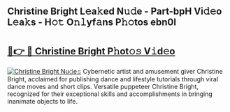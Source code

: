 ## Christine Bright L𝚎a𝚔ed N𝚞𝚍e - Part-bpH Vi𝚍𝚎o L𝚎a𝚔s - H𝚘𝚝 O𝚗𝚕yf𝚊ns P𝚑𝚘tos ebn0l

# <h2><a href="http://kfd1dz.oniu.top/?m=Christine+Bright">🔗👉 🔴 Christine Bright P𝚑ot𝚘𝚜 V𝚒d𝚎o</a></h2>

[![Christine Bright Nu𝚍e𝚜](https://i.imgur.com/0qMVB7G.gif)](http://kfd1dz.oniu.top/?m=Christine+Bright)
Cybernetic artist and amusement giver Christine Bright, acclaimed for publishing dance and lifestyle tutorials through viral dance moves and short clips. Versatile puppeteer Christine Bright, recognized for their exceptional skills and accomplishments in bringing inanimate objects to life.  

